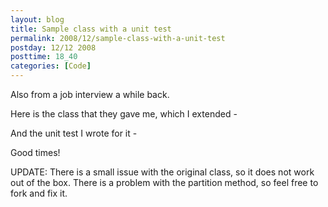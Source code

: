 ```yaml
---
layout: blog
title: Sample class with a unit test
permalink: 2008/12/sample-class-with-a-unit-test
postday: 12/12 2008
posttime: 18_40
categories: [Code]
---
```


<p>Also from a job interview a while back.</p>
<p>Here is the class that they gave me, which I extended -</p>
<script src="https://gist.github.com/860916.js?file=ypset.rb"></script>
<p>And the unit test I wrote for it -</p>
<script src="https://gist.github.com/860922.js?file=test_ypset.rb"></script>
<p>Good times!</p>

UPDATE: There is a small issue with the original class, so it does not work out of the box. There is a problem with the partition method, so feel free to fork and fix it.
